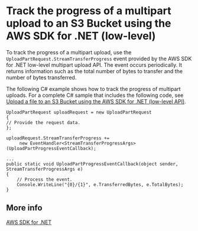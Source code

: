 # Track the progress of a multipart upload to an S3 Bucket using the AWS SDK for \.NET \(low\-level\)<a name="LLTrackProgressMPUNet"></a>

To track the progress of a multipart upload, use the `UploadPartRequest.StreamTransferProgress` event provided by the AWS SDK for \.NET low\-level multipart upload API\. The event occurs periodically\. It returns information such as the total number of bytes to transfer and the number of bytes transferred\. 

The following C\# example shows how to track the progress of multipart uploads\. For a complete C\# sample that includes the following code, see [Upload a file to an S3 Bucket using the AWS SDK for \.NET \(low\-level API\)](LLuploadFileDotNet.md)\.

```
UploadPartRequest uploadRequest = new UploadPartRequest
{
// Provide the request data.
};

uploadRequest.StreamTransferProgress += 
     new EventHandler<StreamTransferProgressArgs>(UploadPartProgressEventCallback);

...
public static void UploadPartProgressEventCallback(object sender, StreamTransferProgressArgs e)
{
    // Process the event. 
    Console.WriteLine("{0}/{1}", e.TransferredBytes, e.TotalBytes);
}
```

## More info<a name="LLTrackProgressMPUNet-more-info"></a>

[AWS SDK for \.NET](https://aws.amazon.com/sdk-for-net/)